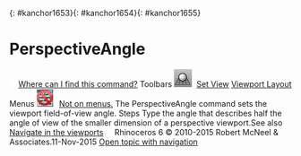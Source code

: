---
---

{: #kanchor1653}{: #kanchor1654}{: #kanchor1655}
# PerspectiveAngle
 [![images/transparent.gif](images/transparent.gif)Where can I find this command?](javascript:void(0);) Toolbars
![images/perspectiveangle.png](images/perspectiveangle.png) [Set View](set-view-toolbar.html)  [Viewport Layout](viewport-layout-toolbar.html) 
Menus
![images/-no-menu-item.png](images/-no-menu-item.png) [Not on menus.](menuwhattodo.html) 
The PerspectiveAngle command sets the viewport field-of-view angle.
Steps
Type the angle that describes half the angle of view of the smaller dimension of a perspective viewport.See also
 [Navigate in the viewports](sak-navigate.html) 
&#160;
&#160;
Rhinoceros 6 © 2010-2015 Robert McNeel &amp; Associates.11-Nov-2015
 [Open topic with navigation](perspectiveangle.html) 

